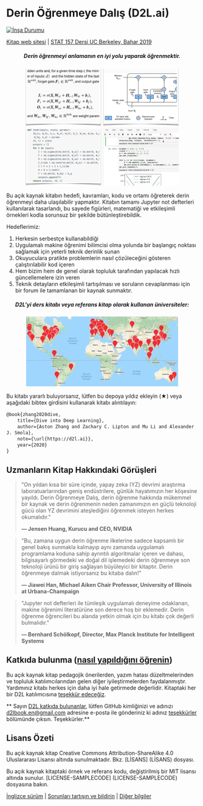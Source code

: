 # Derin Öğrenmeye Dalış (D2L.ai)

[![İnşa Durumu](http://ci.d2l.ai/job/d2l-en/job/master/badge/icon)](http://ci.d2l.ai/job/d2l-en/job/master/)

[Kitap web sitesi](https://d2l.ai/) | [STAT 157 Dersi UC Berkeley, Bahar 2019](http://courses.d2l.ai/berkeley-stat-157/index.html)

<h5 align="center"><i>Derin öğrenmeyi anlamanın en iyi yolu yaparak öğrenmektir.</i></h5>

<p align="center">
  <img width="200"  src="static/frontpage/_images/eq.jpg">
  <img width="200"  src="static/frontpage/_images/figure.jpg">
  <img width="200"  src="static/frontpage/_images/code.jpg">
  <img width="200"  src="static/frontpage/_images/notebook.gif">
</p>

Bu açık kaynak kitabın hedefi, kavramları, kodu ve ortamı öğreterek derin öğrenmeyi daha ulaşılabilir yapmaktır. Kitabın tamamı Jupyter not defterleri kullanılarak tasarlandı, bu sayede figürleri, matematiği ve etkileşimli örnekleri kodla sorunsuz bir şekilde bütünleştirebildik.

Hedeflerimiz:
1. Herkesin serbestçe kullanabildiği
1. Uygulamalı makine öğrenimi bilimcisi olma yolunda bir başlangıç noktası sağlamak için yeterli teknik derinlik sunan
1. Okuyuculara pratikte problemlerin nasıl çözüleceğini gösteren çalıştırılabilir kod içeren
1. Hem bizim hem de genel olarak topluluk tarafından yapılacak hızlı güncellemelere izin veren
1. Teknik detayların etkileşimli tartışılması ve soruların cevaplanması için bir forum ile tamamlanan
bir kaynak sunmaktır.

<h5 align="center">D2L'yi ders kitabı veya referans kitap olarak kullanan üniversiteler:</h5>
<p align="center">
  <img width="400"  src="static/frontpage/_images/map.png">
</p>

Bu kitabı yararlı buluyorsanız, lütfen bu depoya yıldız ekleyin (★) veya aşağıdaki bibtex girdisini kullanarak kitabı alıntılayın:

```
@book{zhang2020dive,
    title={Dive into Deep Learning},
    author={Aston Zhang and Zachary C. Lipton and Mu Li and Alexander J. Smola},
    note={\url{https://d2l.ai}},
    year={2020}
}
```

## Uzmanların Kitap Hakkındaki Görüşleri

> <p>"On yıldan kısa bir süre içinde, yapay zeka (YZ) devrimi araştırma laboratuarlarından geniş endüstrilere, günlük hayatımızın her köşesine yayıldı. Derin Öğrenmeye Dalış, derin öğrenme hakkında mükemmel bir kaynak ve derin öğrenmenin neden zamanımızın en güçlü teknoloji gücü olan YZ devrimini ateşlediğini öğrenmek isteyen herkes okumalıdır."</p>
> <b>&mdash; Jensen Huang, Kurucu and CEO, NVIDIA</b>

> <p>"Bu, zamana uygun derin öğrenme ilkelerine sadece kapsamlı bir genel bakış sunmakla kalmayıp aynı zamanda uygulamalı programlama koduna sahip ayrıntılı algoritmalar içeren ve dahası, bilgisayarlı görmedeki ve doğal dil işlemedeki derin öğrenmeye son teknoloji ürünü bir giriş sağlayan büyüleyici bir kitaptır. Derin öğrenmeye dalmak istiyorsanız bu kitaba dalın!"</p>
> <b>&mdash; Jiawei Han, Michael Aiken Chair Professor, University of Illinois at Urbana-Champaign</b>

> <p>"Jupyter not defterleri ile tümleşik uygulamalı deneyime odaklanan, makine öğrenimi literatürüne son derece hoş bir eklemedir. Derin öğrenme öğrencileri bu alanda yetkin olmak için bu kitabı çok değerli bulmalıdır."</p>
> <b>&mdash; Bernhard Schölkopf, Director, Max Planck Institute for Intelligent Systems</b>


## Katkıda bulunma ([nasıl yapıldığını öğrenin](https://d2l.ai/chapter_appendix-tools-for-deep-learning/contributing.html))

Bu açık kaynak kitap pedagojik önerilerden, yazım hatası düzeltmelerinden ve topluluk katılımcılarından gelen diğer iyileştirmelerden faydalanmıştır. Yardımınız kitabı herkes için daha iyi hale getirmede değerlidir. Kitaptaki her bir D2L katılımcısına [teşekkür edeceğiz](https://d2l.ai/chapter_preface/index.html#Acknowledgments).

** Sayın [D2L katkıda bulunanlar](https://github.com/d2l-ai/d2l-tr/graphs/contributors), lütfen GitHub kimliğinizi ve adınızı d2lbook.en@gmail.com adresine e-posta ile gönderiniz ki adınız [teşekkürler](https://d2l.ai/chapter_preface/index.html#Acknowledgments) bölümünde çıksın. Teşekkürler.**



## Lisans Özeti

Bu açık kaynak kitap Creative Commons Attribution-ShareAlike 4.0 Uluslararası Lisansı altında sunulmaktadır. Bkz. [LİSANS] (LİSANS) dosyası.

Bu açık kaynak kitaptaki örnek ve referans kodu, değiştirilmiş bir MIT lisansı altında sunulur. [LICENSE-SAMPLECODE] (LICENSE-SAMPLECODE) dosyasına bakın.

[İnglizce sürüm](https://github.com/d2l-ai/d2l-en) | [Sorunları tartışın ve bildirin](https://discuss.d2l.ai/) | [Diğer bilgiler](INFO.md)
